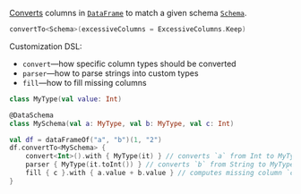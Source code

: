 [//]: # (title: convertTo)
<!---IMPORT org.jetbrains.kotlinx.dataframe.samples.api.Modify-->

[Converts](convert.md) columns in [`DataFrame`](DataFrame.md) to match a given schema [`Schema`](schema.md).

```kotlin
convertTo<Schema>(excessiveColumns = ExcessiveColumns.Keep)
```

Customization DSL:
* `convert`—how specific column types should be converted
* `parser`—how to parse strings into custom types
* `fill`—how to fill missing columns

<!---FUN customConvertersData-->

```kotlin
class MyType(val value: Int)

@DataSchema
class MySchema(val a: MyType, val b: MyType, val c: Int)
```

<!---END-->
<!---FUN customConverters-->

```kotlin
val df = dataFrameOf("a", "b")(1, "2")
df.convertTo<MySchema> {
    convert<Int>().with { MyType(it) } // converts `a` from Int to MyType
    parser { MyType(it.toInt()) } // converts `b` from String to MyType
    fill { c }.with { a.value + b.value } // computes missing column `c`
}
```

<!---END-->
